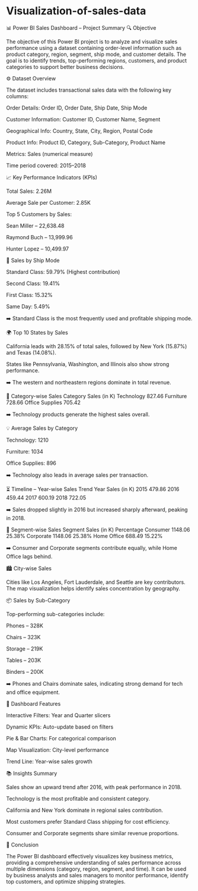 # Visualization-of-sales-data
📊 Power BI Sales Dashboard – Project Summary
🔍 Objective

The objective of this Power BI project is to analyze and visualize sales performance using a dataset containing order-level information such as product category, region, segment, ship mode, and customer details.
The goal is to identify trends, top-performing regions, customers, and product categories to support better business decisions.

⚙️ Dataset Overview

The dataset includes transactional sales data with the following key columns:

Order Details: Order ID, Order Date, Ship Date, Ship Mode

Customer Information: Customer ID, Customer Name, Segment

Geographical Info: Country, State, City, Region, Postal Code

Product Info: Product ID, Category, Sub-Category, Product Name

Metrics: Sales (numerical measure)

Time period covered: 2015–2018

📈 Key Performance Indicators (KPIs)

Total Sales: 2.26M

Average Sale per Customer: 2.85K

Top 5 Customers by Sales:

Sean Miller – 22,638.48

Raymond Buch – 13,999.96

Hunter Lopez – 10,499.97

🚚 Sales by Ship Mode

Standard Class: 59.79% (Highest contribution)

Second Class: 19.41%

First Class: 15.32%

Same Day: 5.49%

➡️ Standard Class is the most frequently used and profitable shipping mode.

🌍 Top 10 States by Sales

California leads with 28.15% of total sales, followed by New York (15.87%) and Texas (14.08%).

States like Pennsylvania, Washington, and Illinois also show strong performance.

➡️ The western and northeastern regions dominate in total revenue.

🛒 Category-wise Sales
Category	Sales (in K)
Technology	827.46
Furniture	728.66
Office Supplies	705.42

➡️ Technology products generate the highest sales overall.

💡 Average Sales by Category

Technology: 1210

Furniture: 1034

Office Supplies: 896

➡️ Technology also leads in average sales per transaction.

⏳ Timeline – Year-wise Sales Trend
Year	Sales (in K)
2015	479.86
2016	459.44
2017	600.19
2018	722.05

➡️ Sales dropped slightly in 2016 but increased sharply afterward, peaking in 2018.

👥 Segment-wise Sales
Segment	Sales (in K)	Percentage
Consumer	1148.06	25.38%
Corporate	1148.06	25.38%
Home Office	688.49	15.22%

➡️ Consumer and Corporate segments contribute equally, while Home Office lags behind.

🏙️ City-wise Sales

Cities like Los Angeles, Fort Lauderdale, and Seattle are key contributors.
The map visualization helps identify sales concentration by geography.

📦 Sales by Sub-Category

Top-performing sub-categories include:

Phones – 328K

Chairs – 323K

Storage – 219K

Tables – 203K

Binders – 200K

➡️ Phones and Chairs dominate sales, indicating strong demand for tech and office equipment.

🎨 Dashboard Features

Interactive Filters: Year and Quarter slicers

Dynamic KPIs: Auto-update based on filters

Pie & Bar Charts: For categorical comparison

Map Visualization: City-level performance

Trend Line: Year-wise sales growth

📚 Insights Summary

Sales show an upward trend after 2016, with peak performance in 2018.

Technology is the most profitable and consistent category.

California and New York dominate in regional sales contribution.

Most customers prefer Standard Class shipping for cost efficiency.

Consumer and Corporate segments share similar revenue proportions.

🧩 Conclusion

The Power BI dashboard effectively visualizes key business metrics, providing a comprehensive understanding of sales performance across multiple dimensions (category, region, segment, and time).
It can be used by business analysts and sales managers to monitor performance, identify top customers, and optimize shipping strategies.
